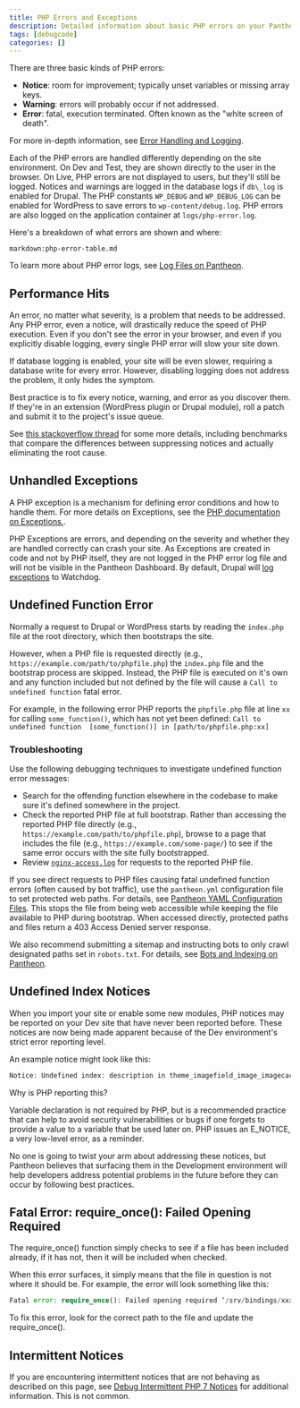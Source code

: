 ```yaml
---
title: PHP Errors and Exceptions
description: Detailed information about basic PHP errors on your Pantheon Drupal or WordPress site.
tags: [debugcode]
categories: []
---
```

There are three basic kinds of PHP errors:

- **Notice**: room for improvement; typically unset variables or missing array keys.
- **Warning**: errors will probably occur if not addressed.
- **Error**: fatal, execution terminated. Often known as the "white screen of death".

For more in-depth information, see [Error Handling and Logging](https://secure.php.net/manual/en/book.errorfunc.php).

Each of the PHP errors are handled differently depending on the site environment. On Dev and Test, they are shown directly to the user in the browser. On Live, PHP errors are not displayed to users, but they'll still be logged. Notices and warnings are logged in the database logs if `db\_log` is enabled for Drupal. The PHP constants `WP_DEBUG` and `WP_DEBUG_LOG` can be enabled for WordPress to save errors to `wp-content/debug.log`. PHP errors are also logged on the application container at `logs/php-error.log`.

Here's a breakdown of what errors are shown and where:

`markdown:php-error-table.md`

To learn more about PHP error logs, see [Log Files on Pantheon](/docs/logs).

## Performance Hits

An error, no matter what severity, is a problem that needs to be addressed. Any PHP error, even a notice, will drastically reduce the speed of PHP execution. Even if you don't see the error in your browser, and even if you explicitly disable logging, every single PHP error will slow your site down.

If database logging is enabled, your site will be even slower, requiring a database write for every error. However, disabling logging does not address the problem, it only hides the symptom.

Best practice is to fix every notice, warning, and error as you discover them. If they're in an extension (WordPress plugin or Drupal module), roll a patch and submit it to the project's issue queue.

See [this stackoverflow thread](https://stackoverflow.com/questions/1868874/does-php-run-faster-without-warnings/1869185#1869185) for some more details, including benchmarks that compare the differences between suppressing notices and actually eliminating the root cause.

## Unhandled Exceptions
A PHP exception is a mechanism for defining error conditions and how to handle them. For more details on Exceptions, see the [PHP documentation on Exceptions.](https://secure.php.net/manual/en/language.exceptions.php).

PHP Exceptions are errors, and depending on the severity and whether they are handled correctly can crash your site. As Exceptions are created in code and not by PHP itself, they are not logged in the PHP error log file and will not be visible in the Pantheon Dashboard. By default, Drupal will [log exceptions](https://api.drupal.org/api/drupal/includes%21bootstrap.inc/function/watchdog_exception/7) to Watchdog.

## Undefined Function Error
Normally a request to Drupal or WordPress starts by reading the `index.php` file at the root directory, which then bootstraps <Popover title="Bootstrap" content="Loading sequence for an application, or the process of loading necessary functionality." /> the site.

However, when a PHP file is requested directly (e.g., `https://example.com/path/to/phpfile.php`) the `index.php` file and the bootstrap process are skipped. Instead, the PHP file is executed on it's own and any function included but not defined by the file will cause a `Call to undefined function` fatal error.

For example, in the following error PHP reports the `phpfile.php` file at line `xx` for calling `some_function()`, which has not yet been defined: `Call to undefined function  [some_function()] in [path/to/phpfile.php:xx]`

### Troubleshooting
Use the following debugging techniques to investigate undefined function error messages:

- Search for the offending function elsewhere in the codebase to make sure it's defined somewhere in the project.
- Check the reported PHP file at full bootstrap. Rather than accessing the reported PHP file directly (e.g., `https://example.com/path/to/phpfile.php`), browse to a page that includes the file (e.g., `https://example.com/some-page/`) to see if the same error occurs with the site fully bootstrapped.
- Review [`nginx-access.log`](/docs/logs/) for requests to the reported PHP file.

If you see direct requests to PHP files causing fatal undefined function errors (often caused by bot traffic), use the `pantheon.yml` configuration file to set protected web paths. For details, see [Pantheon YAML Configuration Files](/docs/pantheon-yml/#protected-web-paths). This stops the file from being web accessible while keeping the file available to PHP during bootstrap. When accessed directly, protected paths and files return a 403 Access Denied server response.

We also recommend submitting a sitemap and instructing bots to only crawl designated paths set in `robots.txt`. For details, see [Bots and Indexing on Pantheon](/docs/bots-and-indexing/).

## Undefined Index Notices

When you import your site or enable some new modules, PHP notices may be reported on your Dev site that have never been reported before. These notices are now being made apparent because of the Dev environment's strict error reporting level.

An example notice might look like this:

```php
Notice: Undefined index: description in theme_imagefield_image_imagecache_lightbox2() (line 163 of /srv/bindings/xxxxxxxxx/code/sites/all/modules/contrib/lightbox2/lightbox2.formatter.inc)..
```

Why is PHP reporting this?

Variable declaration is not required by PHP, but is a recommended practice that can help to avoid security vulnerabilities or bugs if one forgets to provide a value to a variable that be used later on. PHP issues an E\_NOTICE, a very low-level error, as a reminder.

No one is going to twist your arm about addressing these notices, but Pantheon believes that surfacing them in the Development environment will help developers address potential problems in the future before they can occur by following best practices.

## Fatal Error: require\_once(): Failed Opening Required

The require\_once() function simply checks to see if a file has been included already, if it has not, then it will be included when checked.

When this error surfaces, it simply means that the file in question is not where it should be. For example, the error will look something like this:

```php
Fatal error: require_once(): Failed opening required ‘/srv/bindings/xxxxx/code/sites/all/modules/redis/redis.autoload.inc’ (include_path=‘.:/usr/share/pear:/usr/share/php’) in /srv/bindings/xxxxxx/code/includes/bootstrap.inc on line 2394
```

To fix this error, look for the correct path to the file and update the require\_once().

## Intermittent Notices

If you are encountering intermittent notices that are not behaving as described on this page, see [Debug Intermittent PHP 7 Notices](/docs/deprecated-constructor-notices) for additional information. This is not common.
